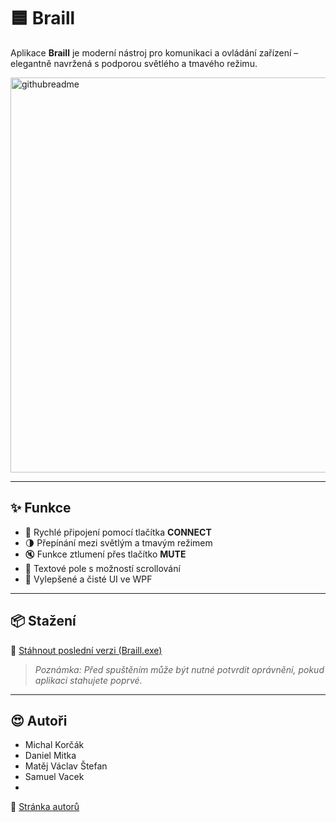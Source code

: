 # 🟦 Braill

Aplikace **Braill** je moderní nástroj pro komunikaci a ovládání zařízení – elegantně navržená s podporou světlého a tmavého režimu.

<img width="632" alt="githubreadme" src="https://github.com/user-attachments/assets/daae200f-004a-40e4-9fd2-de31703aead9" />

---

## ✨ Funkce

- 🔌 Rychlé připojení pomocí tlačítka **CONNECT**
- 🌗 Přepínání mezi světlým a tmavým režimem
- 🔇 Funkce ztlumení přes tlačítko **MUTE**
- 📄 Textové pole s možností scrollování
- 🎨 Vylepšené a čisté UI ve WPF

---

## 📦 Stažení

🔽 [Stáhnout poslední verzi (Braill.exe)]([https://yourdomain.com/download/Braill.exe](https://github.com/StefikMat/Braill/releases/download/1.0.0/Braille_v1.0.zip))

> _Poznámka: Před spuštěním může být nutné potvrdit oprávnění, pokud aplikaci stahujete poprvé._

---
## 😍 Autoři
- Michal Korčák
- Daniel Mitka
- Matěj Václav Štefan
- Samuel Vacek
- 
🏫 [Stránka autorů](https://gymjs.cz)

